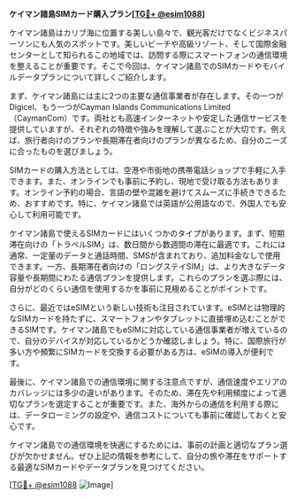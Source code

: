 **ケイマン諸島SIMカード購入プラン[[TG💪+ @esim1088](https://t.me/s/esim1088)]**

ケイマン諸島はカリブ海に位置する美しい島々で、観光客だけでなくビジネスパーソンにも人気のスポットです。美しいビーチや高級リゾート、そして国際金融センターとして知られるこの地域では、訪問する際にスマートフォンの通信環境を整えることが重要です。そこで今回は、ケイマン諸島でのSIMカードやモバイルデータプランについて詳しくご紹介します。

まず、ケイマン諸島には主に2つの主要な通信事業者が存在します。その一つがDigicel、もう一つがCayman Islands Communications Limited（CaymanCom）です。両社とも高速インターネットや安定した通信サービスを提供していますが、それぞれの特徴や強みを理解して選ぶことが大切です。例えば、旅行者向けのプランや長期滞在者向けのプランが異なるため、自分のニーズに合ったものを選びましょう。

SIMカードの購入方法としては、空港や市街地の携帯電話ショップで手軽に入手できます。また、オンラインでも事前に予約し、現地で受け取る方法もあります。オンライン予約の場合、言語の壁や混雑を避けてスムーズに手続きできるため、おすすめです。特に、ケイマン諸島では英語が公用語なので、外国人でも安心して利用可能です。

ケイマン諸島で使えるSIMカードにはいくつかのタイプがあります。まず、短期滞在向けの「トラベルSIM」は、数日間から数週間の滞在に最適です。これには通常、一定量のデータと通話時間、SMSが含まれており、追加料金なしで使用できます。一方、長期滞在者向けの「ロングステイSIM」は、より大きなデータ容量や長期間にわたる通信プランを提供します。これらのプランを選ぶ際には、自分がどのくらい通信を使用するかを事前に見極めることがポイントです。

さらに、最近ではeSIMという新しい技術も注目されています。eSIMとは物理的なSIMカードを持たずに、スマートフォンやタブレットに直接埋め込むことができるSIMです。ケイマン諸島でもeSIMに対応している通信事業者が増えているので、自分のデバイスが対応しているかどうか確認しましょう。特に、国際旅行が多い方や頻繁にSIMカードを交換する必要がある方は、eSIMの導入が便利です。

最後に、ケイマン諸島での通信環境に関する注意点ですが、通信速度やエリアのカバレッジには多少の違いがあります。そのため、滞在先や利用頻度によって適切なプランを選定することが重要です。また、海外からの通信を利用する際には、データローミングの設定や、通信コストについても事前に確認しておくと安心です。

ケイマン諸島での通信環境を快適にするためには、事前の計画と適切なプラン選びが欠かせません。ぜひ上記の情報を参考にして、自分の旅や滞在をサポートする最適なSIMカードやデータプランを見つけてください。

[[TG💪+ @esim1088](https://t.me/s/esim1088) ![Image](https://i.postimg.cc/Y0z9fWf4/image.png)]